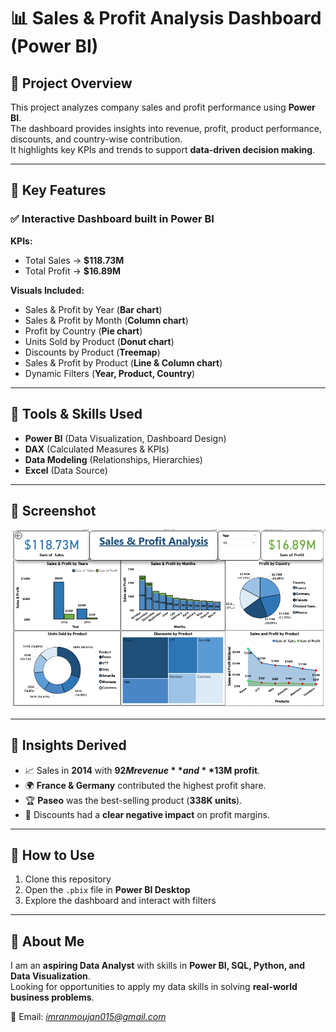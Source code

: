 # 📊 Sales & Profit Analysis Dashboard (Power BI)

## 🔹 Project Overview  
This project analyzes company sales and profit performance using **Power BI**.  
The dashboard provides insights into revenue, profit, product performance, discounts, and country-wise contribution.  
It highlights key KPIs and trends to support **data-driven decision making**.  

---

## 🔹 Key Features  

### ✅ Interactive Dashboard built in Power BI  

**KPIs:**  
- Total Sales → **$118.73M**  
- Total Profit → **$16.89M**  

**Visuals Included:**  
- Sales & Profit by Year (**Bar chart**)  
- Sales & Profit by Month (**Column chart**)  
- Profit by Country (**Pie chart**)  
- Units Sold by Product (**Donut chart**)  
- Discounts by Product (**Treemap**)  
- Sales & Profit by Product (**Line & Column chart**)  
- Dynamic Filters (**Year, Product, Country**)  

---

## 🔹 Tools & Skills Used  
- **Power BI** (Data Visualization, Dashboard Design)  
- **DAX** (Calculated Measures & KPIs)  
- **Data Modeling** (Relationships, Hierarchies)  
- **Excel** (Data Source)  

---

## 🔹 Screenshot 


![Sales & Profit Dashboard](./Dashboard/sales_profit_dashboard.png)


---

## 🔹 Insights Derived  
- 📈 Sales in **2014** with **$92M revenue** and **$13M profit**.  
- 🌍 **France & Germany** contributed the highest profit share.  
- 🏆 **Paseo** was the best-selling product (**338K units**).  
- 💸 Discounts had a **clear negative impact** on profit margins.  

---

## 🔹 How to Use  
1. Clone this repository  
2. Open the `.pbix` file in **Power BI Desktop**  
3. Explore the dashboard and interact with filters  

---

## 🔹 About Me  
I am an **aspiring Data Analyst** with skills in **Power BI, SQL, Python, and Data Visualization**.  
Looking for opportunities to apply my data skills in solving **real-world business problems**.  

📧 Email: *imranmoujan015@gmail.com*  
